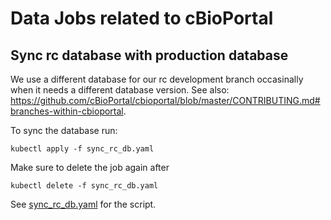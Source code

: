 # Data Jobs related to cBioPortal

## Sync rc database with production database
We use a different database for our rc development branch occasinally when it
needs a different database version. See also:
https://github.com/cBioPortal/cbioportal/blob/master/CONTRIBUTING.md#branches-within-cbioportal.

To sync the database run:

```
kubectl apply -f sync_rc_db.yaml
```
Make sure to delete the job again after
```
kubectl delete -f sync_rc_db.yaml
```
See [sync_rc_db.yaml](./sync_rc_db.yaml) for the script.
